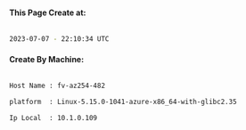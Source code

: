 
   
#### This Page Create at:

```bash

2023-07-07 - 22:10:34 UTC

```

#### Create By Machine:

```bash

Host Name : fv-az254-482

platform  : Linux-5.15.0-1041-azure-x86_64-with-glibc2.35

Ip Local  : 10.1.0.109

```


